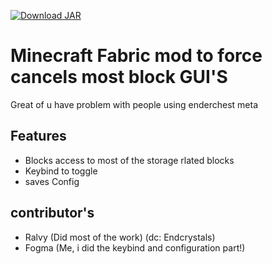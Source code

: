 [![Download JAR](https://img.shields.io/badge/Download-JAR-blue)](https://github.com/FogmaLOL/ForceCancelStorageGUI/blob/aaa/ecmetamod-1.19.2.jar)

# Minecraft Fabric mod to force cancels most block GUI'S
Great of u have problem with people using enderchest meta


## Features
- Blocks access to most of the storage rlated blocks
- Keybind to toggle
- saves Config

## contributor's
- Ralvy (Did most of the work) (dc: Endcrystals)
- Fogma (Me, i did the keybind and configuration part!)
